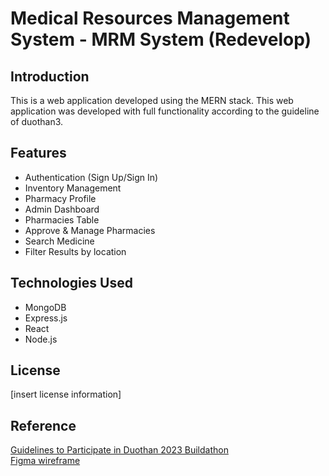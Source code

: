 <h1>Medical Resources Management System - MRM System (Redevelop)</h1>
<h2>Introduction</h2>
<p>This is a web application developed using the MERN stack. This web application was developed with full functionality according to the guideline of duothan3.</p>

<!--
<h2>Installation</h2>
<ol>
<li>Clone this repository.</li>
<li>Navigate to the <code>server</code> directory using <code>cd server</code>.</li>
<li>Run <code>npm install</code> to install the dependencies for the server.</li>
<li>Run <code>node index.js</code> to run server.</li>
<li>Navigate to the <code>client</code> directory using <code>cd client</code>.</li>
<li>Run <code>npm install</code> to install the dependencies for the client.</li>
<li>Run <code>npm start</code> to run the application.</li>
</ol>
-->
<!--
<h2>Usage</h2>
<li>Navigate to the root directory of the application in your terminal.</li>
<li>Run <code>npm start</code> to start the server.</li>
<li>Open a new terminal window and navigate to the <code>client</code> directory using <code>cd client</code>.</li>
<li>Run <code>npm start</code> to start the client.</li>
<li>Open a web browser and navigate to <code>http://localhost:3000</code> to use the application.</li>
</ol>
-->
<h2>Features</h2>
<ul>
<li>Authentication (Sign Up/Sign In)</li>
<li>Inventory Management</li>
<li>Pharmacy Profile</li>
<li>Admin Dashboard</li>
<li>Pharmacies Table</li>
<li>Approve & Manage Pharmacies</li>
<li>Search Medicine</li>
<li>Filter Results by location</li>
</ul>

<h2>Technologies Used</h2>
<ul>
<li>MongoDB</li>
<li>Express.js</li>
<li>React</li>
<li>Node.js</li>
</ul>

<h2>License</h2>
<p>[insert license information]</p>

<h2>Reference</h2>
<a href="https://github.com/IEEE-Student-Branch-NSBM/duothan-feb2023-guidelines/">Guidelines to Participate in Duothan 2023 Buildathon</a>
<br>
<a href="https://www.figma.com/file/2xH9lbzsJpRbvaCVcgfuYY/Duothan-3.0-Wireframe?node-id=0%3A1&t=WttHhqCBQiy7Sg16-1">Figma wireframe</a>
